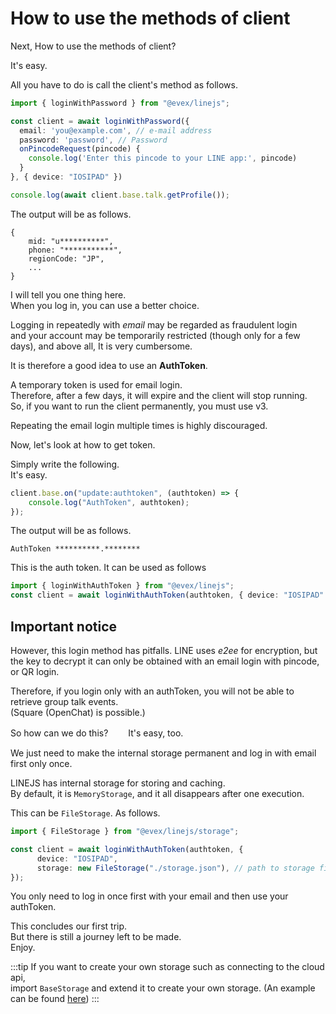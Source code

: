 # How to use the methods of client

Next, How to use the methods of client?

It's easy.

All you have to do is call the client's method as follows.
```ts
import { loginWithPassword } from "@evex/linejs";

const client = await loginWithPassword({
  email: 'you@example.com', // e-mail address
  password: 'password', // Password
  onPincodeRequest(pincode) {
    console.log('Enter this pincode to your LINE app:', pincode)
  }
}, { device: "IOSIPAD" })

console.log(await client.base.talk.getProfile());
```

The output will be as follows.

```console
{
	mid: "u**********",
	phone: "***********",
	regionCode: "JP",
    ...
}
```

I will tell you one thing here.\
When you log in, you can use a better choice.

Logging in repeatedly with _email_ may be regarded as fraudulent login\
and your account may be temporarily restricted (though only for a few days), and
above all, It is very cumbersome.

It is therefore a good idea to use an **AuthToken**.

A temporary token is used for email login.\
Therefore, after a few days, it will expire and the client will stop running.\
So, if you want to run the client permanently, you must use v3.

Repeating the email login multiple times is highly discouraged.

Now, let's look at how to get token.

Simply write the following.\
It's easy.

```ts
client.base.on("update:authtoken", (authtoken) => {
	console.log("AuthToken", authtoken);
});
```

The output will be as follows.

```console
AuthToken **********.********
```

This is the auth token. It can be used as follows

```ts
import { loginWithAuthToken } from "@evex/linejs";
const client = await loginWithAuthToken(authtoken, { device: "IOSIPAD" });
```

## Important notice

However, this login method has pitfalls. LINE uses _e2ee_ for encryption, but
the key to decrypt it can only be obtained with an email login with pincode, or
QR login.

Therefore, if you login only with an authToken, you will not be able to retrieve
group talk events.\
(Square (OpenChat) is possible.)

So how can we do this?　　 It's easy, too.

We just need to make the internal storage permanent and log in with email first
only once.

LINEJS has internal storage for storing and caching.\
By default, it is `MemoryStorage`, and it all disappears after one execution.

This can be `FileStorage`. As follows.

```ts
import { FileStorage } from "@evex/linejs/storage";

const client = await loginWithAuthToken(authtoken, {
	  device: "IOSIPAD",
	  storage: new FileStorage("./storage.json"), // path to storage file (This is secret file)
});

```

You only need to log in once first with your email and then use your authToken.

This concludes our first trip.\
But there is still a journey left to be made.\
Enjoy.

:::tip
If you want to create your own storage such as connecting to the cloud api,\
import `BaseStorage` and extend it to create your own storage. (An example can be found [here](https://github.com/evex-dev/linejs/tree/main/example/storage)) 
:::